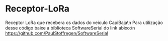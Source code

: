 # Receptor-LoRa
Receptor LoRa que recebera os dados do veiculo CapiBaja\n
Para utilização desse código baixe a biblioteca SoftwareSerial do link abixo:\n
https://github.com/PaulStoffregen/SoftwareSerial
